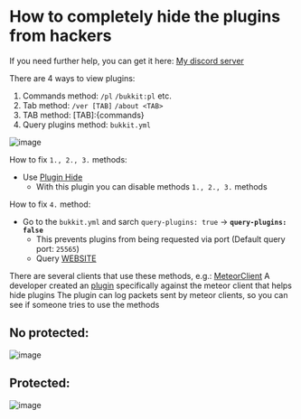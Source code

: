 # How to completely hide the plugins from hackers
If you need further help, you can get it here: [My discord server](https://dc.gleaks.pro/)

There are 4 ways to view plugins:

1. Commands method: `/pl` `/bukkit:pl` etc.
2. Tab method: `/ver [TAB]` `/about <TAB>`
3. TAB method: [TAB]:{commands}
4. Query plugins method: `bukkit.yml`

![image](https://github.com/ArteffKod/hide-full-plugins/assets/68272364/3f2e6981-7cea-4336-8a02-f3c8ccd0a457)



How to fix `1., 2., 3.` methods:
- Use [Plugin Hide](https://www.spigotmc.org/resources/plugin-hide-1-13-1-20-choose-which-commands-players-can-execute-and-see.68767/)
  - With this plugin you can disable methods `1., 2., 3.` methods


How to fix `4.` method:
- Go to the `bukkit.yml` and sarch `query-plugins: true` -> **`query-plugins: false`**
  - This prevents plugins from being requested via port (Default query port: `25565`)
  - Query [WEBSITE](https://mcsrvstat.us/)

There are several clients that use these methods, e.g.: [MeteorClient](https://meteorclient.com/)
A developer created an [plugin](https://www.spigotmc.org/resources/plugin-hide-1-16-1-20-hide-plugins-from-hacked-clients.112271/) specifically against the meteor client that helps hide plugins
The plugin can log packets sent by meteor clients, so you can see if someone tries to use the methods

## No protected:
![image](https://github.com/ArteffKod/hide-full-plugins/assets/68272364/93e8488d-7067-44bc-8915-d03826d15007)


## Protected:
![image](https://github.com/ArteffKod/hide-full-plugins/assets/68272364/2ef035e8-f372-4c92-9374-dd8863d08c1c)



